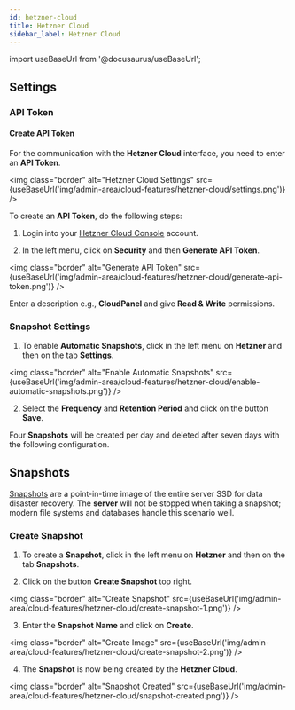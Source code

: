```yaml
---
id: hetzner-cloud
title: Hetzner Cloud
sidebar_label: Hetzner Cloud
---
```


import useBaseUrl from '@docusaurus/useBaseUrl';

## Settings

### API Token

#### Create API Token

For the communication with the **Hetzner Cloud** interface, you need to enter an **API Token**.

<img class="border" alt="Hetzner Cloud Settings" src={useBaseUrl('img/admin-area/cloud-features/hetzner-cloud/settings.png')} />

To create an **API Token**, do the following steps:

1. Login into your [Hetzner Cloud Console](https://console.hetzner.cloud/) account. <br />

2. In the left menu, click on **Security** and then **Generate API Token**. 

<img class="border" alt="Generate API Token" src={useBaseUrl('img/admin-area/cloud-features/hetzner-cloud/generate-api-token.png')} />

Enter a description e.g., **CloudPanel** and give **Read & Write** permissions.

### Snapshot Settings

1. To enable **Automatic Snapshots**, click in the left menu on **Hetzner** and then on the tab **Settings**.

<img class="border" alt="Enable Automatic Snapshots" src={useBaseUrl('img/admin-area/cloud-features/hetzner-cloud/enable-automatic-snapshots.png')} />

2. Select the **Frequency** and **Retention Period** and click on the button **Save**.

Four **Snapshots** will be created per day and deleted after seven days with the following configuration.

## Snapshots

[Snapshots](https://docs.hetzner.com/cloud/servers/getting-started/taking-snapshots) are a point-in-time image of the entire server SSD for data disaster recovery.
The **server** will not be stopped when taking a snapshot; modern file systems and databases handle this scenario well.

### Create Snapshot

1. To create a **Snapshot**, click in the left menu on **Hetzner** and then on the tab **Snapshots**.

2. Click on the button **Create Snapshot** top right.

<img class="border" alt="Create Snapshot" src={useBaseUrl('img/admin-area/cloud-features/hetzner-cloud/create-snapshot-1.png')} />

3. Enter the **Snapshot Name** and click on **Create**.

<img class="border" alt="Create Image" src={useBaseUrl('img/admin-area/cloud-features/hetzner-cloud/create-snapshot-2.png')} />

4. The **Snapshot** is now being created by the **Hetzner Cloud**.

<img class="border" alt="Snapshot Created" src={useBaseUrl('img/admin-area/cloud-features/hetzner-cloud/snapshot-created.png')} />
